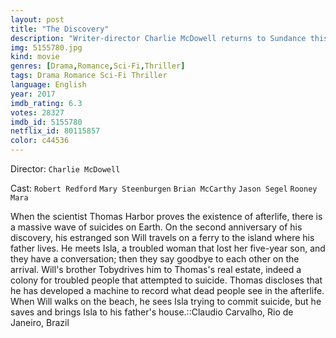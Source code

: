 ```yaml
---
layout: post
title: "The Discovery"
description: "Writer-director Charlie McDowell returns to Sundance this year with a thriller about a scientist (played by Robert Redford) who uncovers scientific proof that there is indeed an afterlife. His son is portrayed by Jason Segel, who's not too sure about his father's discovery, and Rooney Mara plays a mystery woman who has her own reasons for wanting to find out more about the afterlife..."
img: 5155780.jpg
kind: movie
genres: [Drama,Romance,Sci-Fi,Thriller]
tags: Drama Romance Sci-Fi Thriller 
language: English
year: 2017
imdb_rating: 6.3
votes: 28327
imdb_id: 5155780
netflix_id: 80115857
color: c44536
---
```

Director: `Charlie McDowell`  

Cast: `Robert Redford` `Mary Steenburgen` `Brian McCarthy` `Jason Segel` `Rooney Mara` 

When the scientist Thomas Harbor proves the existence of afterlife, there is a massive wave of suicides on Earth. On the second anniversary of his discovery, his estranged son Will travels on a ferry to the island where his father lives. He meets Isla, a troubled woman that lost her five-year son, and they have a conversation; then they say goodbye to each other on the arrival. Will's brother Tobydrives him to Thomas's real estate, indeed a colony for troubled people that attempted to suicide. Thomas discloses that he has developed a machine to record what dead people see in the afterlife. When Will walks on the beach, he sees Isla trying to commit suicide, but he saves and brings Isla to his father's house.::Claudio Carvalho, Rio de Janeiro, Brazil